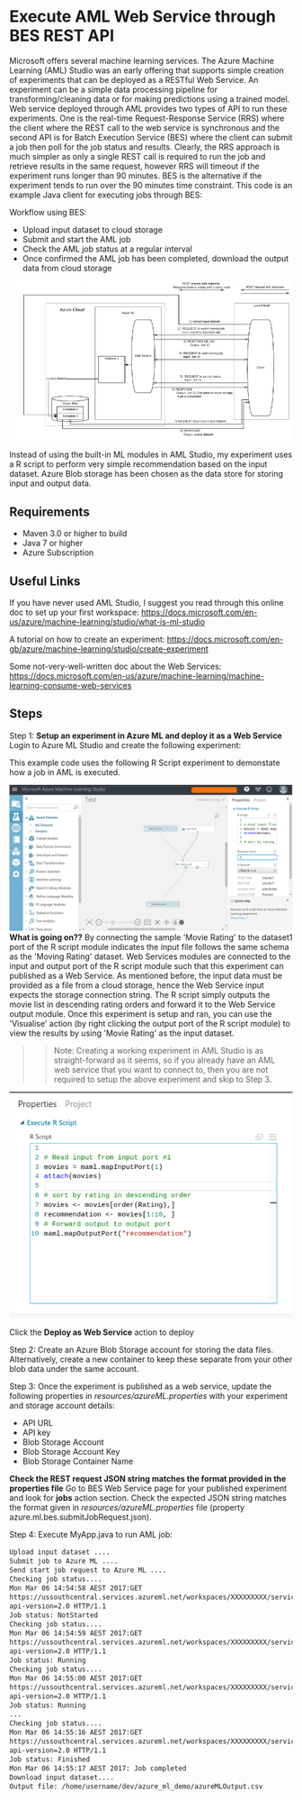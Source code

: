 
Execute AML Web Service through BES REST API
====================================================

Microsoft offers several machine learning services.  The Azure Machine Learning (AML) Studio was an early offering that supports simple creation of experiments that can be deployed as a RESTful Web Service. An experiment can be a simple data processing pipeline for transforming/cleaning data or for making predictions using a trained model.  Web service deployed through AML provides two types of API to run these experiments.  One is the real-time Request-Response Service (RRS) where the client where the REST call to the web service is synchronous and the second API is for Batch Execution Service (BES) where the client can submit a job then poll for the job status and results.  Clearly, the RRS approach is much simpler as only a single REST call is required to run the job and retrieve results in the same request, however RRS will timeout if the experiment runs longer than 90 minutes.  BES is the alternative if the experiment tends to run over the 90 minutes time constraint.  This code is an example Java client for executing jobs through BES:

Workflow using BES:

- Upload input dataset to cloud storage
- Submit and start the AML job
- Check the AML job status at a regular interval
- Once confirmed the AML job has been completed, download the output data from cloud storage

![AML BES ](assets/AzureMLBES.png?raw=true)

Instead of using the built-in ML modules in AML Studio, my experiment uses a R script to perform very simple recommendation based on the input dataset.  Azure Blob storage has been chosen as the data store for storing input and output data.

Requirements
------------------
- Maven 3.0 or higher to build
- Java 7 or higher
- Azure Subscription


Useful Links
-----------------
If you have never used AML Studio, I suggest you read through this online doc to set up your first workspace:
https://docs.microsoft.com/en-us/azure/machine-learning/studio/what-is-ml-studio

A tutorial on how to create an experiment:
https://docs.microsoft.com/en-gb/azure/machine-learning/studio/create-experiment

Some not-very-well-written doc about the Web Services:
https://docs.microsoft.com/en-us/azure/machine-learning/machine-learning-consume-web-services


Steps
--------
Step 1:  **Setup an experiment in Azure ML and deploy it as a Web Service**
Login to Azure ML Studio and create the following experiment:

This example code uses the following R Script experiment to demonstate how a job in AML is executed.

![R Script experiment](assets/Azure_ML_Experiment.png?raw=true)
**What is going on??**
By connecting the sample 'Movie Rating' to the dataset1 port of the R script module indicates the input file follows the same schema as the 'Moving Rating' dataset.  Web Services modules are connected to the input and output port of the R script module such that this experiment can published as a Web Service.  As mentioned before, the input data must be provided as a file from a cloud storage, hence the Web Service input expects the storage connection string.  The R script simply outputs the movie list in descending rating orders and forward it to the Web Service output module.  Once this experiment is setup and ran, you can use the 'Visualise' action (by right clicking the output port of the R script module) to view the results by using 'Movie Rating' as the input dataset.

>> Note: Creating a working experiment in AML Studio is as straight-forward as it seems, so if you already have an AML web service that you want to connect to, then you are not required to setup the above experiment and skip to Step 3.

![R Script ](assets/R_Script.png?raw=true)

Click the **Deploy as Web Service** action to deploy

Step 2: Create an Azure Blob Storage account for storing the data files.  Alternatively, create a new container to keep these separate from your other blob data under the same account.

Step 3: Once the experiment is published as a web service, update the following properties in *resources/azureML.properties* with your experiment and storage account details:
 - API URL
 - API key
 - Blob Storage Account
 - Blob Storage Account Key
 - Blob Storage Container Name

**Check the REST request JSON string matches the format provided in the properties file**
Go to BES Web Service page for your published experiment and look for **jobs** action section.  Check the expected JSON string matches the format given in *resources/azureML.properties* file (property azure.ml.bes.submitJobRequest.json).

Step 4:  Execute MyApp.java to run AML job:
```
Upload input dataset ....
Submit job to Azure ML ....
Send start job request to Azure ML ....
Checking job status....
Mon Mar 06 14:54:58 AEST 2017:GET https://ussouthcentral.services.azureml.net/workspaces/XXXXXXXXX/services/XXXXXXX/jobs/XXXXXXX?api-version=2.0 HTTP/1.1
Job status: NotStarted
Checking job status....
Mon Mar 06 14:54:59 AEST 2017:GET https://ussouthcentral.services.azureml.net/workspaces/XXXXXXXXX/services/XXXXXXX/jobs/XXXXXXX?api-version=2.0 HTTP/1.1
Job status: Running
Checking job status....
Mon Mar 06 14:55:00 AEST 2017:GET https://ussouthcentral.services.azureml.net/workspaces/XXXXXXXXX/services/XXXXXXX/jobs/XXXXXXX?api-version=2.0 HTTP/1.1
Job status: Running
...
Checking job status....
Mon Mar 06 14:55:16 AEST 2017:GET https://ussouthcentral.services.azureml.net/workspaces/XXXXXXXXX/services/XXXXXXX/jobs/XXXXXXX?api-version=2.0 HTTP/1.1
Job status: Finished
Mon Mar 06 14:55:17 AEST 2017: Job completed
Download input dataset....
Output file: /home/username/dev/azure_ml_demo/azureMLOutput.csv
```